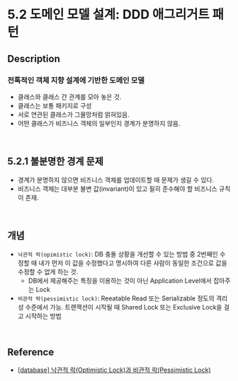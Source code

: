 # 5.2 도메인 모델 설계: DDD 애그리거트 패턴

## Description

### 전톡적인 객체 지향 설계에 기반한 도메인 모델

-   클래스와 클래스 간 관계를 모아 놓은 것.
-   클래스는 보통 패키지로 구성
-   서로 연관된 클래스가 그물망처럼 얽혀있음.
-   어떤 클래스가 비즈니스 객체의 일부인지 경계가 분명하지 않음.

<br />

## 5.2.1 불분명한 경계 문제

-   경계가 분명하지 않으면 비즈니스 객체를 업데이트할 때 문제가 생길 수 있다.
-   비즈니스 객체는 대부분 불변 값(invariant)이 있고 필히 준수해야 할 비즈니스 규칙이 존재.

<br />

## 개념

-   `낙관적 락(opimistic lock)`: DB 충돌 상황을 개선할 수 있는 방법 중 2번째인 수정할 때 내가 먼저 이 값을 수정했다고 명시하여 다른 사람이 동일한 조건으로 값을 수정할 수 없게 하는 것.
    -   DB에서 제공해주는 특징을 이용하는 것이 아닌 Application Level에서 잡아주는 Lock
-   `비관적 락(pessimistic lock)`: Reeatable Read 또는 Serializable 정도의 격리성 수준에서 가능. 트랜잭션이 시작될 때 Shared Lock 또는 Exclusive Lock을 걸고 시작하는 방법

<br />

## Reference

-   [[database] 낙관적 락(Optimistic Lock)과 비관적 락(Pessimistic Lock)](https://sabarada.tistory.com/175)
